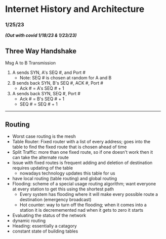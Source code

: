 # Internet History and Architecture
### 1/25/23
***(Out with covid 1/18/23 & 1/23/23)***
## Three Way Handshake
Msg A to B Transmission
1. A sends SYN, A's SEQ #, and Port #
    * Note: SEQ # is chosen at random for A and B
2. B sends back SYN, B's SEQ #, ACK #, Port #
    * Ack # = A's SEQ # + 1
3. A sends back SYN, SEQ #, Port #
    * Ack # = B's SEQ # + 1
    * SEQ # = SEQ # + 1


---------------------------------------------------------------------------------
## Routing
* Worst case routing is the mesh
* Table Router: Fixed router with a list of every address; goes into the table to find the fixed route that is chosen ahead of time
* Split Traffic: more than one fixed route, so if one doesn't work then it can take the alternate route
* Issue with fixed routes is frequent adding and deletion of destination requires updating of the table
    * nowadays technology updates this table for us
* have local routing (table routing) and global routing
* Flooding: scheme of a special usage routing algorithm; want everyone at every station to get this using the shortest path
    * Every system has flooding where it will make every possible route a destination (emergency broadcast)
    * Hot counter: way to turn off the flooding; when it comes into a station it is decrememented nad when it gets to zero it starts
* Evaluating the status of the network
* dynamic routing
* Heading: essentially a catagory
* constant state of building tables
